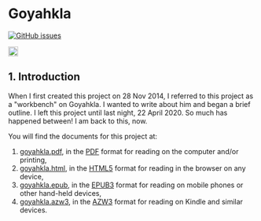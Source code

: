 # Goyahkla

[![GitHub issues](https://img.shields.io/github/issues/geraldleejordan/goyahkla?color=red&label=Issues%20for%20Review&logoColor=%23333333&style=for-the-badge)](https://github.com/geraldleejordan/goyahkla/issues)

[<img alt="Travis CI Build Status" src="http://img.shields.io/travis/geraldleejordan/goyahkla/master.svg" height="20"/>](http://travis-ci.org/geraldleejordan/goyahkla/)

## 1. Introduction

When I first created this project on 28 Nov 2014, I referred to this project as a "workbench" on Goyahkla. I wanted to write about him and began a brief outline. I left this project until last night, 22 April 2020. So much has happened between! I am back to this, now.

You will find the documents for this project at:

1. [goyahkla.pdf](http://geraldleejordan.github.io/goyahkla/goyahkla.pdf), in the [PDF](http://geraldleejordan.github.io/goyahkla/goyahkla.pdf) format for reading on the computer and/or printing,
2. [goyahkla.html](http://geraldjeejordan.github.io/goyahkla/goyahkla.html), in the [HTML5](http://geraldleejordan.github.io/goyahkla/goyahkla.html) format for reading in the browser on any device,
3. [goyahkla.epub](http://geraldleejordan.github.io/goyahkla/goyahkla.epub), in the [EPUB3](http://geraldleejordan.github.io/goyahkla/goyahkla.epub) format for reading on mobile phones or other hand-held devices,
4. [goyahkla.azw3](http://geraldleejordan.github.io/goyahkla/goyahkla.azw3), in the [AZW3](http://geraldleejordan.github.io/goyahkla/goyahkla.azw3) format for reading on Kindle and similar devices.


